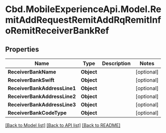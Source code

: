 # Cbd.MobileExperienceApi.Model.RemitAddRequestRemitAddRqRemitInfoRemitReceiverBankRef

## Properties

Name | Type | Description | Notes
------------ | ------------- | ------------- | -------------
**ReceiverBankName** | **Object** |  | [optional] 
**ReceiverBankSwift** | **Object** |  | [optional] 
**ReceiverBankAddressLine1** | **Object** |  | [optional] 
**ReceiverBankAddressLine2** | **Object** |  | [optional] 
**ReceiverBankAddressLine3** | **Object** |  | [optional] 
**ReceiverBankCodeType** | **Object** |  | [optional] 

[[Back to Model list]](../README.md#documentation-for-models) [[Back to API list]](../README.md#documentation-for-api-endpoints) [[Back to README]](../README.md)

